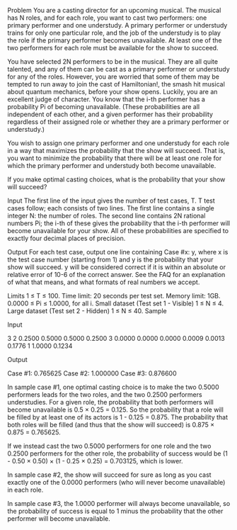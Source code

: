 Problem
You are a casting director for an upcoming musical. The musical has N roles, and for each role, you want to cast two performers: one primary performer and one understudy. A primary performer or understudy trains for only one particular role, and the job of the understudy is to play the role if the primary performer becomes unavailable. At least one of the two performers for each role must be available for the show to succeed.

You have selected 2N performers to be in the musical. They are all quite talented, and any of them can be cast as a primary performer or understudy for any of the roles. However, you are worried that some of them may be tempted to run away to join the cast of Hamiltonian!, the smash hit musical about quantum mechanics, before your show opens. Luckily, you are an excellent judge of character. You know that the i-th performer has a probability Pi of becoming unavailable. (These probabilities are all independent of each other, and a given performer has their probability regardless of their assigned role or whether they are a primary performer or understudy.)

You wish to assign one primary performer and one understudy for each role in a way that maximizes the probability that the show will succeed. That is, you want to minimize the probability that there will be at least one role for which the primary performer and understudy both become unavailable.

If you make optimal casting choices, what is the probability that your show will succeed?

Input
The first line of the input gives the number of test cases, T. T test cases follow; each consists of two lines. The first line contains a single integer N: the number of roles. The second line contains 2N rational numbers Pi; the i-th of these gives the probability that the i-th performer will become unavailable for your show. All of these probabilities are specified to exactly four decimal places of precision.

Output
For each test case, output one line containing Case #x: y, where x is the test case number (starting from 1) and y is the probability that your show will succeed. y will be considered correct if it is within an absolute or relative error of 10-6 of the correct answer. See the FAQ for an explanation of what that means, and what formats of real numbers we accept.

Limits
1 ≤ T ≤ 100.
Time limit: 20 seconds per test set.
Memory limit: 1GB.
0.0000 ≤ Pi ≤ 1.0000, for all i.
Small dataset (Test set 1 - Visible)
1 ≤ N ≤ 4.
Large dataset (Test set 2 - Hidden)
1 ≤ N ≤ 40.
Sample

Input
 	
3
2
0.2500 0.5000 0.5000 0.2500
3
0.0000 0.0000 0.0000 0.0009 0.0013 0.1776
1
1.0000 0.1234

  


Output
 
Case #1: 0.765625
Case #2: 1.000000
Case #3: 0.876600

  
In sample case #1, one optimal casting choice is to make the two 0.5000 performers leads for the two roles, and the two 0.2500 performers understudies. For a given role, the probability that both performers will become unavailable is 0.5 × 0.25 = 0.125. So the probability that a role will be filled by at least one of its actors is 1 - 0.125 = 0.875. The probability that both roles will be filled (and thus that the show will succeed) is 0.875 × 0.875 = 0.765625.

If we instead cast the two 0.5000 performers for one role and the two 0.2500 performers for the other role, the probability of success would be (1 - 0.50 × 0.50) × (1 - 0.25 × 0.25) = 0.703125, which is lower.

In sample case #2, the show will succeed for sure as long as you cast exactly one of the 0.0000 performers (who will never become unavailable) in each role.

In sample case #3, the 1.0000 performer will always become unavailable, so the probability of success is equal to 1 minus the probability that the other performer will become unavailable.